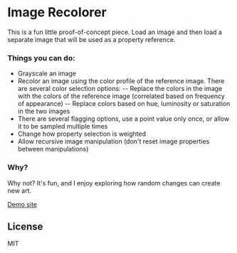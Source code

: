 # Image Recolorer

This is a fun little proof-of-concept piece.  Load an image and then load a separate image that will be used as a property reference.

### Things you can do:

  - Grayscale an image
  - Recolor an image using the color profile of the reference image. There are several color selection options:
  -- Replace the colors in the image with the colors of the reference image (correlated based on frequency of appearance)
  -- Replace colors based on hue, luminosity or saturation in the two images
  - There are several flagging options, use a point value only once, or allow it to be sampled multiple times
  - Change how property selection is weighted
  - Allow recursive image manipulation (don't reset image properties between manipulations)

### Why?

Why not? It's fun, and I enjoy exploring how random changes can create new art.

[Demo site][demo]

License
----

MIT



[//]: # (These are reference links used in the body of this note and get stripped out when the markdown processor does its job. There is no need to format nicely because it shouldn't be seen. Thanks SO - http://stackoverflow.com/questions/4823468/store-comments-in-markdown-syntax)

   [demo]: <http://recolor.stepframe.net/>

